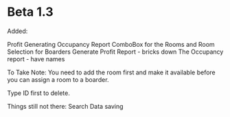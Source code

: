 # Beta 1.3

Added:

Profit Generating
Occupancy Report
ComboBox for the Rooms and Room Selection for Boarders
Generate Profit Report - bricks down
The Occupancy report - have names


To Take Note:
You need to add the room first and make it available before you can assign a room to a boarder.

Type ID first to delete.


Things still not there:
Search
Data saving
